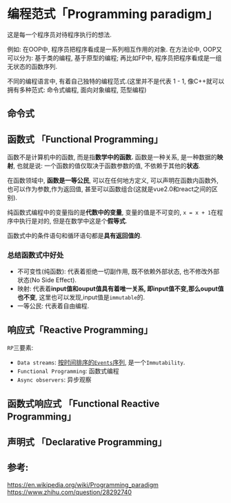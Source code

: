 # 编程范式「Programming paradigm」

这是每一个程序员对待程序执行的想法. 

例如: 在OOP中, 程序员把程序看成是一系列相互作用的对象. 在方法论中, OOP又可以分为: 基于类的编程, 基于原型的编程; 再比如FP中, 程序员把程序看成是一组无状态的函数序列.

不同的编程语言中, 有着自己独特的编程范式.(这里并不是代表 1 - 1, 像C++就可以拥有多种范式: 命令式编程, 面向对象编程, 范型编程)

## 命令式


## 函数式 「Functional Programming」

函数不是计算机中的函数, 而是指**数学中的函数.** 函数是一种关系, 是一种数据的**映射**, 也就是说: 一个函数的值仅取决于函数参数的值, 不依赖于其他的**状态**.

在函数领域中, **函数是一等公民**, 可以在任何地方定义, 可以声明在函数内函数外,  也可以作为参数,作为返回值, 甚至可以函数组合(这就是vue2.0和react之间的区别).

纯函数式编程中的变量指的是**代数中的变量**, 变量的值是不可变的, `x = x + 1`在程序中执行是对的, 但是在数学中这是个**假等式**.

函数式中的条件语句和循环语句都是**具有返回值的**.

### 总结函数式中好处

- 不可变性(纯函数): 代表着拒绝一切副作用, 既不依赖外部状态, 也不修改外部状态(No Side Effect).
- 映射: 代表着**input值和ouput值具有着唯一关系, 即input值不变,那么ouput值也不变**, 这里也可以发现,input值是`immutable`的.
- 一等公民: 代表着自由编程.



## 响应式「Reactive Programming」

`RP`三要素:
- `Data streams`: [按时间排序的`Events`序列](https://www.zhihu.com/question/36431501), 是一个`Immutability`.
- `Functional Programming`: 函数式编程
- `Async observers`: 异步观察

## 函数式响应式 「Functional Reactive Programming」



## 声明式 「Declarative Programming」



## 参考:

https://en.wikipedia.org/wiki/Programming_paradigm
https://www.zhihu.com/question/28292740